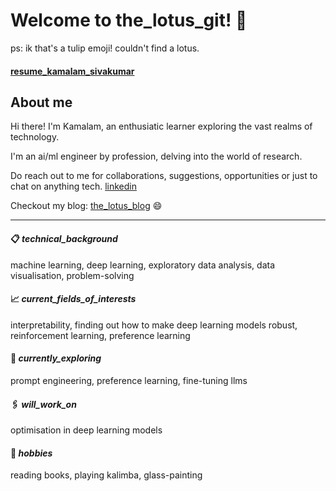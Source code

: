 # Welcome to the_lotus_git! 🌷 
ps: ik that's a tulip emoji! couldn't find a lotus.
#### [resume_kamalam_sivakumar](https://kamalamsivakumar.github.io/resume/)
## About me
Hi there! I'm Kamalam, an enthusiatic learner exploring the vast realms of technology. 

I'm an ai/ml engineer by profession, delving into the world of research.

Do reach out to me for collaborations, suggestions, opportunities or just to chat on anything tech. [linkedin](https://www.linkedin.com/in/kamalamsivakumar/) 

Checkout my blog: [the_lotus_blog](https://kamalamsivakumar.github.io/) :smile:

-------------------------------------------------------------------------------------------------------------------------------------------

#### :clipboard: _technical_background_
machine learning, deep learning, exploratory data analysis, data visualisation, problem-solving

#### :chart_with_upwards_trend: _current_fields_of_interests_
interpretability, finding out how to make deep learning models robust, reinforcement learning, preference learning

#### :round_pushpin: _currently_exploring_
prompt engineering, preference learning, fine-tuning llms

#### :paperclips: _will_work_on_
optimisation in deep learning models

#### :briefcase: _hobbies_
reading books, playing kalimba, glass-painting
